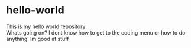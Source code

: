 # hello-world
This is my hello world repository
<br>
Whats going on? I dont know how to get to the coding menu or how to do anything!
Im good at stuff
